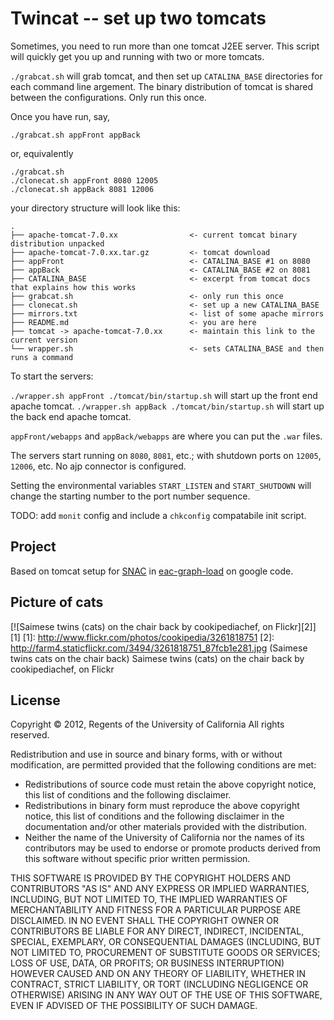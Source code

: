 Twincat -- set up two tomcats
===============

Sometimes, you need to run more than one tomcat J2EE server.
This script will quickly get you up and running with two or more tomcats.

`./grabcat.sh` will grab tomcat, and then set up `CATALINA_BASE`
directories for each command line argement.  The binary distribution of
tomcat is shared between the configurations.  Only run this once.

Once you have run, say,
```
./grabcat.sh appFront appBack
```

or, equivalently

```
./grabcat.sh
./clonecat.sh appFront 8080 12005
./clonecat.sh appBack 8081 12006
```

  your directory structure will look like this:
```
.
├── apache-tomcat-7.0.xx                <- current tomcat binary distribution unpacked
├── apache-tomcat-7.0.xx.tar.gz         <- tomcat download
├── appFront                            <- CATALINA_BASE #1 on 8080
├── appBack                             <- CATALINA_BASE #2 on 8081
├── CATALINA_BASE                       <- excerpt from tomcat docs that explains how this works
├── grabcat.sh                          <- only run this once
├── clonecat.sh                         <- set up a new CATALINA_BASE
├── mirrors.txt                         <- list of some apache mirrors
├── README.md                           <- you are here
├── tomcat -> apache-tomcat-7.0.xx      <- maintain this link to the current version
└── wrapper.sh                          <- sets CATALINA_BASE and then runs a command
```

To start the servers:

`./wrapper.sh appFront ./tomcat/bin/startup.sh` will start up the front end apache tomcat.
`./wrapper.sh appBack ./tomcat/bin/startup.sh` will start up the back end apache tomcat.

`appFront/webapps` and `appBack/webapps` are where you can put the `.war` files.

The servers start running on `8080`, `8081`, etc.; with shutdown ports on
`12005`, `12006`, etc.  No ajp connector is configured.

Setting the environmental variables `START_LISTEN` and `START_SHUTDOWN`
will change the starting number to the port number sequence.

TODO: add `monit` config and include a `chkconfig` compatabile init script.

Project
------
Based on tomcat setup for [SNAC](http://socialarchive.iath.virginia.edu/xtf/search) in [eac-graph-load](https://code.google.com/p/eac-graph-load/source/browse/servers/) on google code.

Picture of cats
--------

[![Saimese twins (cats) on the chair back by cookipediachef, on Flickr][2]][1]
  [1]: http://www.flickr.com/photos/cookipedia/3261818751
  [2]: http://farm4.staticflickr.com/3494/3261818751_87fcb1e281.jpg (Saimese twins cats on the chair back)
Saimese twins (cats) on the chair back by cookipediachef, on Flickr

License
-------
Copyright © 2012, Regents of the University of California
All rights reserved.

Redistribution and use in source and binary forms, with or without 
modification, are permitted provided that the following conditions are met:

- Redistributions of source code must retain the above copyright notice, 
  this list of conditions and the following disclaimer.
- Redistributions in binary form must reproduce the above copyright notice, 
  this list of conditions and the following disclaimer in the documentation 
  and/or other materials provided with the distribution.
- Neither the name of the University of California nor the names of its
  contributors may be used to endorse or promote products derived from this 
  software without specific prior written permission.

THIS SOFTWARE IS PROVIDED BY THE COPYRIGHT HOLDERS AND CONTRIBUTORS "AS IS" 
AND ANY EXPRESS OR IMPLIED WARRANTIES, INCLUDING, BUT NOT LIMITED TO, THE 
IMPLIED WARRANTIES OF MERCHANTABILITY AND FITNESS FOR A PARTICULAR PURPOSE 
ARE DISCLAIMED. IN NO EVENT SHALL THE COPYRIGHT OWNER OR CONTRIBUTORS BE 
LIABLE FOR ANY DIRECT, INDIRECT, INCIDENTAL, SPECIAL, EXEMPLARY, OR 
CONSEQUENTIAL DAMAGES (INCLUDING, BUT NOT LIMITED TO, PROCUREMENT OF 
SUBSTITUTE GOODS OR SERVICES; LOSS OF USE, DATA, OR PROFITS; OR BUSINESS 
INTERRUPTION) HOWEVER CAUSED AND ON ANY THEORY OF LIABILITY, WHETHER IN 
CONTRACT, STRICT LIABILITY, OR TORT (INCLUDING NEGLIGENCE OR OTHERWISE) 
ARISING IN ANY WAY OUT OF THE USE OF THIS SOFTWARE, EVEN IF ADVISED OF THE 
POSSIBILITY OF SUCH DAMAGE.
